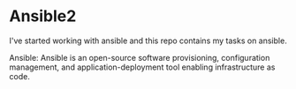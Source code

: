 # Ansible2
I've started working with ansible and this repo contains my tasks on ansible.

Ansible:  Ansible is an open-source software provisioning, configuration management, and application-deployment tool enabling infrastructure as code.
